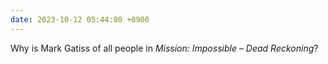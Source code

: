 ```yaml
---
date: 2023-10-12 05:44:00 +0900
---
```


Why is Mark Gatiss of all people in _Mission: Impossible – Dead Reckoning_?
